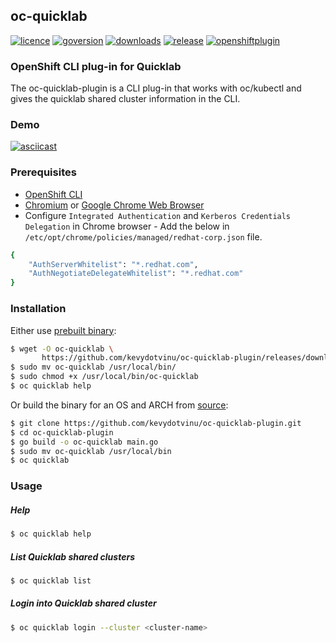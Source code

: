 ## oc-quicklab
[![licence](https://img.shields.io/github/license/kevydotvinu/oc-quicklab-plugin)](https://github.com/kevydotvinu/oc-quicklab-plugin/blob/master/LICENSE)
[![goversion](https://img.shields.io/github/go-mod/go-version/kevydotvinu/oc-quicklab-plugin)](https://github.com/kevydotvinu/oc-quicklab-plugin/blob/master/go.mod)
[![downloads](https://img.shields.io/github/downloads/kevydotvinu/oc-quicklab-plugin/total)](https://github.com/kevydotvinu/oc-quicklab-plugin/releases)
[![release](https://github.com/kevydotvinu/oc-quicklab-plugin/actions/workflows/release.yml/badge.svg)](https://github.com/kevydotvinu/oc-quicklab-plugin/actions/workflows/release.yml)
[![openshiftplugin](https://img.shields.io/badge/OpenShift%20CLI-Plug--in-orange)](https://docs.openshift.com/container-platform/latest/cli_reference/openshift_cli/extending-cli-plugins.html)

### OpenShift CLI plug-in for Quicklab
The oc-quicklab-plugin is a CLI plug-in that works with oc/kubectl and gives the quicklab shared cluster information in the CLI.

### Demo
[![asciicast](https://asciinema.org/a/hZ5EQRwJG2oLB9WOlRDIr195V.svg)](https://asciinema.org/a/hZ5EQRwJG2oLB9WOlRDIr195V)

### Prerequisites
- [OpenShift CLI](https://access.redhat.com/downloads/content/290)
- [Chromium](https://www.chromium.org/) or [Google Chrome Web Browser](https://www.google.com/chrome/)
- Configure `Integrated Authentication` and `Kerberos Credentials Delegation` in Chrome browser - Add the below in `/etc/opt/chrome/policies/managed/redhat-corp.json` file.
```bash
{
    "AuthServerWhitelist": "*.redhat.com",
    "AuthNegotiateDelegateWhitelist": "*.redhat.com"
}
```

### Installation
Either use [prebuilt binary](https://github.com/kevydotvinu/oc-quicklab-plugin/releases):
```bash
$ wget -O oc-quicklab \
       https://github.com/kevydotvinu/oc-quicklab-plugin/releases/download/v1.0.0-alpha/oc-quicklab-plugin_v1.0.0-alpha_linux_amd64
$ sudo mv oc-quicklab /usr/local/bin/
$ sudo chmod +x /usr/local/bin/oc-quicklab
$ oc quicklab help
```
Or build the binary for an OS and ARCH from [source](https://github.com/kevydotvinu/oc-quicklab-plugin):
```bash
$ git clone https://github.com/kevydotvinu/oc-quicklab-plugin.git
$ cd oc-quicklab-plugin
$ go build -o oc-quicklab main.go
$ sudo mv oc-quicklab /usr/local/bin
$ oc quicklab
```

### Usage
##### Help
```bash
$ oc quicklab help
```
##### List Quicklab shared clusters
```bash
$ oc quicklab list
```
##### Login into Quicklab shared cluster
```bash
$ oc quicklab login --cluster <cluster-name>
```